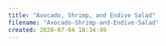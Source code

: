 ```yaml
---
title: "Avocado, Shrimp, and Endive Salad"
filename: "Avocado-Shrimp-and-Endive-Salad"
created: 2020-07-04 18:34:49
---
```

